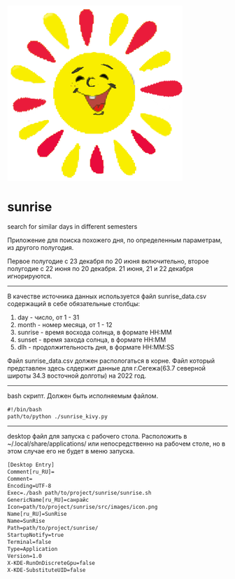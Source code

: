 ![sunrise](https://github.com/baron070981/sunrise/blob/master/src/images/icon.png)

# sunrise
search for similar days in different semesters

Приложение для поиска похожего дня, по определенным параметрам, из другого полугодия.

Первое полугодие с 23 декабря по 20 июня включительно, второе полугодие с 22 июня по 20 декабря.
21 июня, 21 и 22 декабря игнорируются.

----------------------------------------------------------------------------------------------------------
В качестве источника данных используется файл sunrise_data.csv содержащий в себе обязательные столбцы:
  1. day - число, от 1 - 31
  2. month - номер месяца, от 1 - 12
  3. sunrise - время восхода солнца, в формате HH:MM
  4. sunset - время захода солнца, в формате HH:MM
  5. dlh - продолжительность дня, в формате HH:MM:SS

Файл sunrise_data.csv должен распологаться в корне. Файл который представлен здесь слдержит данные для г.Сегежа(63.7 северной широты 34.3 восточной долготы) на 2022 год.

------------------
bash скрипт. Должен быть исполняемым файлом.

    #!/bin/bash
    path/to/python ./sunrise_kivy.py
***
desktop файл для запуска с рабочего стола.
Расположить в ~/.local/share/applications/ или непосредственно на рабочем столе, но в этом случае его не будет в меню запуска.

    [Desktop Entry]
    Comment[ru_RU]=
    Comment=
    Encoding=UTF-8
    Exec=./bash path/to/project/sunrise/sunrise.sh
    GenericName[ru_RU]=санрайс
    Icon=path/to/project/sunrise/src/images/icon.png
    Name[ru_RU]=SunRise
    Name=SunRise
    Path=path/to/project/sunrise/
    StartupNotify=true
    Terminal=false
    Type=Application
    Version=1.0
    X-KDE-RunOnDiscreteGpu=false
    X-KDE-SubstituteUID=false

